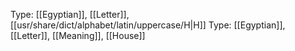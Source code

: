 Type: [[Egyptian]], [[Letter]], [[usr/share/dict/alphabet/latin/uppercase/H|H]]
Type: [[Egyptian]], [[Letter]], [[Meaning]], [[House]]